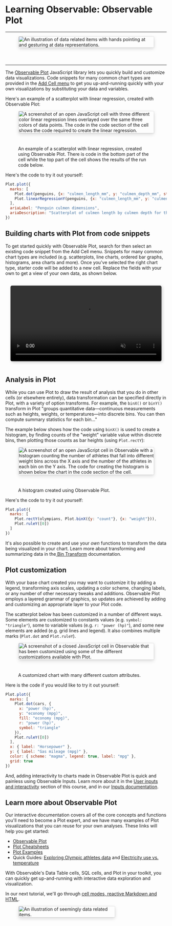 # Learning Observable: Observable Plot

---

<figure>
  <img
    style="border-radius:2px;box-shadow:0 4px 12px rgba(0,0,0,0.15), 0 0 0 1px rgba(0, 0, 0, 0.1);margin-left:2px;margin-bottom:40px;max-width: ${width}"
    src="/learn/learn-plot/new-users-course-header-plot.png" alt="An illustration of data related items with hands pointing at and gesturing at data representations."
  />
  <figcaption></figcaption>
</figure>

---

The [Observable Plot](https://observablehq.com/@observablehq/plot) JavaScript library lets you quickly build and customize data visualizations. Code snippets for many common chart types are provided in the [Add Cell menu](https://observablehq.com/@observablehq/adding-cells?collection=@observablehq/notebook-fundamentals) to get you up-and-running quickly with your own visualizations by substituting your data and variables.

Here's an example of a scatterplot with linear regression, created with Observable Plot:

<figure>
  <img
    style="border-radius:2px;box-shadow:0 4px 12px rgba(0,0,0,0.15), 0 0 0 1px rgba(0, 0, 0, 0.1);margin-left:2px;margin-bottom:40px;max-width: ${width}"
    src="/learn/learn-plot/obsPlot.png" alt="A screenshot of an open JavaScript cell with three different color linear regression lines overlayed over the same three colors of data points. The code in the code section of the cell shows the code required to create the linear regression."
  />
  <figcaption>An example of a scatterplot with linear regression, created using Observable Plot. There is code in the bottom part of the cell while the top part of the cell shows the results of the run code below. </figcaption>
</figure>

Here's the code to try it out yourself:

```js
Plot.plot({
  marks: [
    Plot.dot(penguins, {x: "culmen_length_mm", y: "culmen_depth_mm", stroke: "species"}), // try changing "stroke" to "fill"
    Plot.linearRegressionY(penguins, {x: "culmen_length_mm", y: "culmen_depth_mm", stroke: "species"})
  ],
  ariaLabel: "Penguin culmen dimensions",
  ariaDescription: "Scatterplot of culmen length by culmen depth for three penguin species. Linear trendlines are added to each, revealing similar positive linear trends between culmen length and depth for chinstrap, gentoo and Adelie penguins."
})
```

## Building charts with Plot from code snippets

To get started quickly with Observable Plot, search for then select an existing code snippet from the Add Cell menu. Snippets for many common chart types are included (e.g. scatterplots, line charts, ordered bar graphs, histograms, area charts and more). Once you've selected the right chart type, starter code will be added to a new cell. Replace the fields with your own to get a view of your own data, as shown below.

<div style="max-width: 700px; border-radius: 5px; overflow: hidden; padding: 1rem;">
    <video src="/learn/learn-plot/line-chart-sales.mp4" alt="Screen capture showing how to create a line chart with Plot snippets in Observable. User navigates to Add Cell menu, searches for a line chart, and selects to insert the code snippet into the notebook. Then, they update the data name and variables to create a plot with the new data." style="width: 100%; border-radius: 5px; box-shadow: 3px 3px 10px #ccc;" autoplay loop muted></video>
</div>

## Analysis in Plot

While you can use Plot to draw the result of analysis that you do in other cells (or elsewhere entirely), data transformation can be specified directly in Plot, with a variety of option transforms. For example, the `binX()` or `binY()` transform in Plot "groups quantitative data—continuous measurements such as heights, weights, or temperatures—into discrete bins. You can then compute summary statistics for each bin..."

The example below shows how the code using `binX()` is used to create a histogram, by finding counts of the "weight" variable value within discrete bins, then plotting those counts as bar heights (using `Plot.rectY`):

<figure>
  <img
    style="border-radius:2px;box-shadow:0 4px 12px rgba(0,0,0,0.15), 0 0 0 1px rgba(0, 0, 0, 0.1);margin-left:2px;margin-bottom:40px;max-width: ${width}"
    src="/learn/learn-plot/plotHistogram.png" alt="A screenshot of an open JavaScript cell in Observable with a histogram counting the number of athletes that fall into different weight bins across the X axis and the number of the athletes in each bin on the Y axis. The code for creating the histogram is shown below the chart in the code section of the cell."
  />
  <figcaption>A histogram created using Observable Plot.</figcaption>
</figure>

Here's the code to try it out yourself:

```js
Plot.plot({
  marks: [
    Plot.rectY(olympians, Plot.binX({y: "count"}, {x: "weight"})),
    Plot.ruleY([0])
  ]
})
```

It's also possible to create and use your *own* functions to transform the data being visualized in your chart. Learn more about transforming and summarizing data in the[ Bin Transform](https://observablehq.com/@observablehq/plot-bin) documentation. 

## Plot customization

With your base chart created you may want to customize it by adding a legend, transforming axis scales, updating a color scheme, changing labels, or any number of other necessary tweaks and additions. Observable Plot employs a layered grammar of graphics, so updates are achieved by adding and customizing an appropriate layer to your Plot code. 

The scatterplot below has been customized in a number of different ways. Some elements are customized to constants values (e.g. `symbol: "triangle"`), some to variable values (e.g. `r: "power (hp)"`), and some new elements are added (e.g. grid lines and legend). It also combines multiple marks (`Plot.dot` and `Plot.ruleY`). 

<figure>
  <img
    style="border-radius:2px;box-shadow:0 4px 12px rgba(0,0,0,0.15), 0 0 0 1px rgba(0, 0, 0, 0.1);margin-left:2px;margin-bottom:40px;max-width: ${width}"
    src="/learn/learn-plot/plotCustom.png" alt="A screenshot of a closed JavaScript cell in Observable that has been customized using some of the different customizations available with Plot."
  />
  <figcaption>A customized chart with many different custom attributes.</figcaption>
</figure>

Here is the code if you would like to try it out yourself:

```js
Plot.plot({
  marks: [
    Plot.dot(cars, {
      x: "power (hp)",
      y: "economy (mpg)",
      fill: "economy (mpg)",
      r: "power (hp)",
      symbol: "triangle"
    }),
    Plot.ruleY([0])
  ],
  x: { label: "Horsepower" },
  y: { label: "Gas mileage (mpg)" },
  color: { scheme: "magma", legend: true, label: "mpg" },
  grid: true
})
```

And, adding interactivity to charts made in Observable Plot is quick and painless using Observable Inputs. Learn more about it in the [User inputs and interactivity](https://observablehq.com/d/ec4297da21238b6b?collection=@observablehq/intro-to-observable) section of this course, and in our [Inputs documentation](https://observablehq.com/@observablehq/inputs). 

## Learn more about Observable Plot

Our interactive documentation covers all of the core concepts and functions you'll need to become a Plot expert, and we have many examples of Plot visualizations that you can reuse for your own analyses. These links will help you get started:

- [Observable Plot](https://observablehq.com/@observablehq/plot)
- [Plot Cheatsheets](https://observablehq.com/@observablehq/plot-cheatsheets)
- [Plot Examples](https://observablehq.com/collection/@observablehq/plot-examples)
- Quick Guides: [Exploring Olympic athletes data](https://observablehq.com/guide/athletes) and 
[Electricity use vs. temperature](https://observablehq.com/guide/electricity)

With Observable's Data Table cells, SQL cells, and Plot in your toolkit, you can quickly get up-and-running with interactive data exploration and visualization.

In our next tutorial, we'll go through [cell modes, reactive Markdown and HTML](https://observablehq.com/@observablehq/learning-observable-cell-modes-reactive-markdown-and-html?collection=@observablehq/intro-to-observable).

<figure>
  <img
    style="border-radius:2px;box-shadow:0 4px 12px rgba(0,0,0,0.15), 0 0 0 1px rgba(0, 0, 0, 0.1);margin-left:2px;margin-bottom:40px;max-width: 300px"
    src="/learn/learn-plot/new-users-course-sm-plot.png" alt="An illustration of seemingly data related items."
  />
  <figcaption></figcaption>
</figure>

